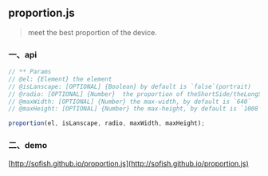 ## proportion.js 

> meet the best proportion of the device.

### 一、api

```js
// ** Params
// @el: {Element} the element
// @isLanscape: [OPTIONAL] {Boolean} by default is `false`(portrait)
// @radio: [OPTIONAL] {Number}  the proportion of theShortSide/theLongSide，by default is `0.61`
// @maxWidth: [OPTIONAL] {Number} the max-width, by default is `640`
// @maxHeight: [OPTIONAL] {Number} the max-height, by default is `1008`

proportion(el, isLanscape, radio, maxWidth, maxHeight);
```


### 二、demo

[http://sofish.github.io/proportion.js](http://sofish.github.io/proportion.js)